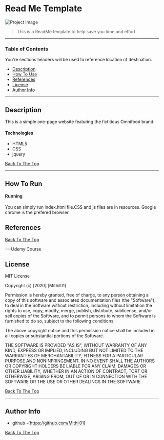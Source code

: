 # Read Me Template

![Project Image](omnifoodpage.png)

> This is a ReadMe template to help save you time and effort.

---

### Table of Contents
You're sections headers will be used to reference location of destination.

- [Description](#description)
- [How To Use](#how-to-use)
- [References](#references)
- [License](#license)
- [Author Info](#author-info)

---

## Description

This is a simple one-page website featuring the fictitious Omnifood brand.

#### Technologies

- HTML5
- CSS
- jquery

[Back To The Top](#read-me-template)

---

## How To Run

#### Running
 You can simply run index.html file.CSS and js files are in resources.
 Google chrome is the prefered browser.


## References
[Back To The Top](#read-me-template)

---Udemy Course

## License

MIT License

Copyright (c) [2020] [Mithil01]

Permission is hereby granted, free of charge, to any person obtaining a copy
of this software and associated documentation files (the "Software"), to deal
in the Software without restriction, including without limitation the rights
to use, copy, modify, merge, publish, distribute, sublicense, and/or sell
copies of the Software, and to permit persons to whom the Software is
furnished to do so, subject to the following conditions:

The above copyright notice and this permission notice shall be included in all
copies or substantial portions of the Software.

THE SOFTWARE IS PROVIDED "AS IS", WITHOUT WARRANTY OF ANY KIND, EXPRESS OR
IMPLIED, INCLUDING BUT NOT LIMITED TO THE WARRANTIES OF MERCHANTABILITY,
FITNESS FOR A PARTICULAR PURPOSE AND NONINFRINGEMENT. IN NO EVENT SHALL THE
AUTHORS OR COPYRIGHT HOLDERS BE LIABLE FOR ANY CLAIM, DAMAGES OR OTHER
LIABILITY, WHETHER IN AN ACTION OF CONTRACT, TORT OR OTHERWISE, ARISING FROM,
OUT OF OR IN CONNECTION WITH THE SOFTWARE OR THE USE OR OTHER DEALINGS IN THE
SOFTWARE.

[Back To The Top](#read-me-template)

---

## Author Info

- github -(https://github.com/Mithil01)


[Back To The Top](#read-me-template)
